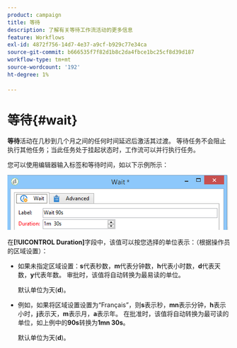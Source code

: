 ```yaml
---
product: campaign
title: 等待
description: 了解有关等待工作流活动的更多信息
feature: Workflows
exl-id: 4872f756-14d7-4e37-a9cf-b929c77e34ca
source-git-commit: b666535f7f82d1b8c2da4fbce1bc25cf8d39d187
workflow-type: tm+mt
source-wordcount: '192'
ht-degree: 1%

---
```


# 等待{#wait}



**等待**&#x200B;活动在几秒到几个月之间的任何时间延迟后激活其过渡。 等待任务不会阻止执行其他任务；当此任务处于挂起状态时，工作流可以并行执行任务。

您可以使用编辑器输入标签和等待时间，如以下示例所示：

![](assets/edit_wait.png)

在&#x200B;**[!UICONTROL Duration]**&#x200B;字段中，该值可以按您选择的单位表示：（根据操作员的区域设置）：

* 如果未指定区域设置：**s**&#x200B;代表秒数，**m**&#x200B;代表分钟数，**h**&#x200B;代表小时数，**d**&#x200B;代表天数，**y**&#x200B;代表年数。 审批时，该值将自动转换为最易读的单位。

  默认单位为天(**d**)。

* 例如，如果将区域设置设置为“Français”，则&#x200B;**s**&#x200B;表示秒，**mn**&#x200B;表示分钟，**h**&#x200B;表示小时，**j**&#x200B;表示天，**m**&#x200B;表示月，**a**&#x200B;表示年。 在批准时，该值将自动转换为最可读的单位，如上例中的&#x200B;**90s**&#x200B;转换为&#x200B;**1mn 30s**。

  默认单位为天(**d**)。

